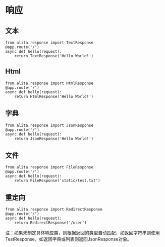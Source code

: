 # 响应

## 文本
```
from alita.response import TextResponse
@app.route('/')
async def hello(request):
    return TextResponse('Hello World!')
```

## Html
```
from alita.response import HtmlResponse
@app.route('/')
async def hello(request):
    return HtmlResponse('Hello World!')
```

## 字典
```
from alita.response import JsonResponse
@app.route('/')
async def hello(request):
    return JsonResponse('Hello World!')
```

## 文件
```
from alita.response import FileResponse
@app.route('/')
async def hello(request):
    return FileResponse('static/test.txt')
```

## 重定向
```
from alita.response import RedirectResponse
@app.route('/')
async def hello(request):
    return RedirectResponse('/user')
```
注：如果未制定具体响应类，则根据返回的类型自动匹配，如返回字符串则使用TestResponse，如返回字典或列表则返回JsonResponse对象。
